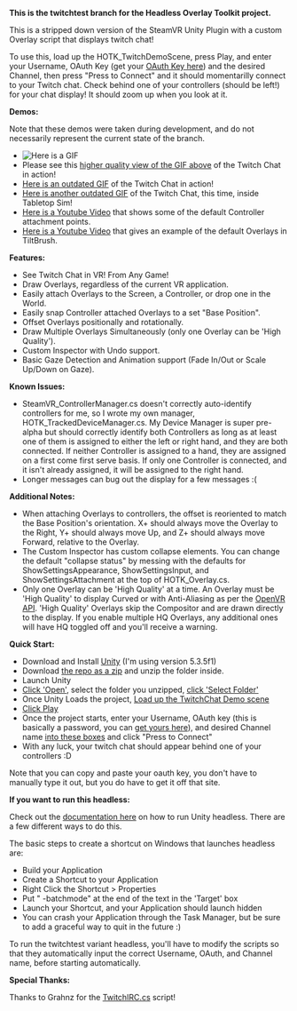 **This is the twitchtest branch for the Headless Overlay Toolkit project.**

This is a stripped down version of the SteamVR Unity Plugin with a custom Overlay script that displays twitch chat!

To use this, load up the HOTK_TwitchDemoScene, press Play, and enter your Username, OAuth Key (get your [OAuth Key here](http://www.twitchapps.com/tmi/)) and the desired Channel, then press "Press to Connect" and it should momentarilly connect to your Twitch chat. Check behind one of your controllers (should be left!) for your chat display! It should zoom up when you look at it.

**Demos:**

Note that these demos were taken during development, and do not necessarily represent the current state of the branch.
- ![Here is a GIF](https://thumbs.gfycat.com/SinfulHonestGenet-size_restricted.gif)
- Please see this [higher quality view of the GIF above](https://gfycat.com/SinfulHonestGenet) of the Twitch Chat in action!
- [Here is an outdated GIF](https://gfycat.com/AnxiousLoathsomeFlamingo) of the Twitch Chat in action!
- [Here is another outdated GIF](https://gfycat.com/DefinitiveSoreCommongonolek) of the Twitch Chat, this time, inside Tabletop Sim!
- [Here is a Youtube Video](https://www.youtube.com/watch?v=q1PTaL1Sx9I) that shows some of the default Controller attachment points.
- [Here is a Youtube Video](https://www.youtube.com/watch?v=nB19zl-_DlM) that gives an example of the default Overlays in TiltBrush.

**Features:**
- See Twitch Chat in VR! From Any Game!
- Draw Overlays, regardless of the current VR application.
- Easily attach Overlays to the Screen, a Controller, or drop one in the World.
- Easily snap Controller attached Overlays to a set "Base Position".
- Offset Overlays positionally and rotationally.
- Draw Multiple Overlays Simultaneously (only one Overlay can be 'High Quality').
- Custom Inspector with Undo support.
- Basic Gaze Detection and Animation support (Fade In/Out or Scale Up/Down on Gaze).

**Known Issues:**
- SteamVR_ControllerManager.cs doesn't correctly auto-identify controllers for me, so I wrote my own manager, HOTK_TrackedDeviceManager.cs. My Device Manager is super pre-alpha but should correctly identify both Controllers as long as at least one of them is assigned to either the left or right hand, and they are both connected. If neither Controller is assigned to a hand, they are assigned on a first come first serve basis. If only one Controller is connected, and it isn't already assigned, it will be assigned to the right hand.
- Longer messages can bug out the display for a few messages :(

**Additional Notes:**
- When attaching Overlays to controllers, the offset is reoriented to match the Base Position's orientation. X+ should always move the Overlay to the Right, Y+ should always move Up, and Z+ should always move Forward, relative to the Overlay.
- The Custom Inspector has custom collapse elements. You can change the default "collapse status" by messing with the defaults for ShowSettingsAppearance, ShowSettingsInput, and ShowSettingsAttachment at the top of HOTK_Overlay.cs.
- Only one Overlay can be 'High Quality' at a time. An Overlay must be 'High Quality' to display Curved or with Anti-Aliasing as per the [OpenVR API](https://github.com/ValveSoftware/openvr/wiki/IVROverlay::SetHighQualityOverlay). 'High Quality' Overlays skip the Compositor and are drawn directly to the display. If you enable multiple HQ Overlays, any additional ones will have HQ toggled off and you'll receive a warning.

**Quick Start:**
- Download and Install [Unity](https://unity3d.com/get-unity/download?ref=personal) (I'm using version 5.3.5f1)
- Download [the repo as a zip](https://github.com/Hotrian/HeadlessOverlayToolkit/archive/twitchtest.zip) and unzip the folder inside.
- Launch Unity
- [Click 'Open'](http://image.prntscr.com/image/49b79aeea81e4ad48d1b56df76cef5fb.png), select the folder you unzipped, [click 'Select Folder'](http://image.prntscr.com/image/8c851924eacf4d44944498b26dad74ed.png)
- Once Unity Loads the project, [Load up the TwitchChat Demo scene](http://image.prntscr.com/image/1bc9e550f875468bb49558b76cc2d1f9.png)
- [Click Play](http://image.prntscr.com/image/4eba127a9d59427fa1c5b6a06aac8eed.png)
- Once the project starts, enter your Username, OAuth key (this is basically a password, you can [get yours here](https://twitchapps.com/tmi/)), and desired Channel name [into these boxes](http://image.prntscr.com/image/9ba697c9537d431e8f1b58813cb677a0.png) and click "Press to Connect"
- With any luck, your twitch chat should appear behind one of your controllers :D

Note that you can copy and paste your oauth key, you don't have to manually type it out, but you do have to get it off that site.

**If you want to run this headless:**

Check out the [documentation here](http://docs.unity3d.com/Manual/CommandLineArguments.html) on how to run Unity headless.  There are a few different ways to do this.

The basic steps to create a shortcut on Windows that launches headless are:
- Build your Application
- Create a Shortcut to your Application
- Right Click the Shortcut > Properties
- Put " -batchmode" at the end of the text in the 'Target' box
- Launch your Shortcut, and your Application should launch hidden
- You can crash your Application through the Task Manager, but be sure to add a graceful way to quit in the future :)

To run the twitchtest variant headless, you'll have to modify the scripts so that they automatically input the correct Username, OAuth, and Channel name, before starting automatically.

**Special Thanks:**

Thanks to Grahnz for the [TwitchIRC.cs](https://github.com/Grahnz/TwitchIRC-Unity/blob/master/TwitchIRC.cs) script!